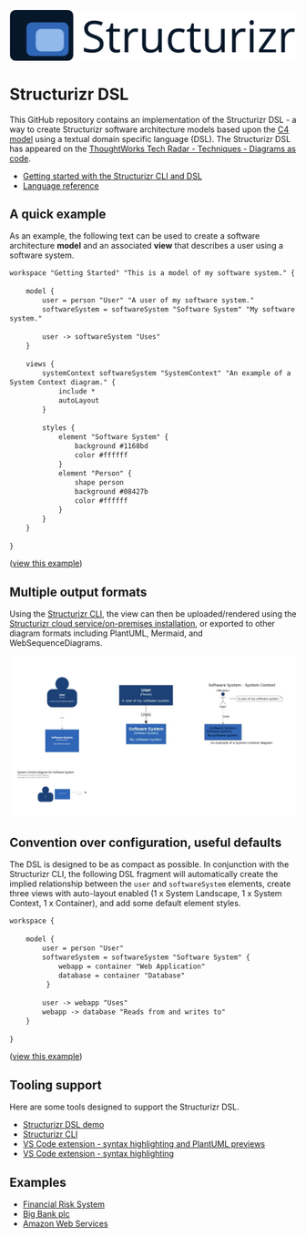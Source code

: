 ![Structurizr](docs/images/structurizr-banner.png)

# Structurizr DSL

This GitHub repository contains an implementation of the Structurizr DSL - a way to create Structurizr software architecture models based upon the [C4 model](https://c4model.com) using a textual domain specific language (DSL). The Structurizr DSL has appeared on the [ThoughtWorks Tech Radar - Techniques - Diagrams as code](https://www.thoughtworks.com/radar/techniques?blipid=202010027).

* [Getting started with the Structurizr CLI and DSL](https://github.com/structurizr/cli/blob/master/docs/getting-started.md)
* [Language reference](docs/language-reference.md)

## A quick example

As an example, the following text can be used to create a software architecture __model__ and an associated __view__ that describes a user using a software system.

```
workspace "Getting Started" "This is a model of my software system." {

    model {
        user = person "User" "A user of my software system."
        softwareSystem = softwareSystem "Software System" "My software system."

        user -> softwareSystem "Uses"
    }

    views {
        systemContext softwareSystem "SystemContext" "An example of a System Context diagram." {
            include *
            autoLayout
        }

        styles {
            element "Software System" {
                background #1168bd
                color #ffffff
            }
            element "Person" {
                shape person
                background #08427b
                color #ffffff
            }
        }
    }
    
}
```

([view this example](https://structurizr.com/dsl?src=https://raw.githubusercontent.com/structurizr/dsl/master/examples/getting-started.dsl))

## Multiple output formats

Using the [Structurizr CLI](https://github.com/structurizr/cli), the view can then be uploaded/rendered using the [Structurizr cloud service/on-premises installation](https://structurizr.com), or exported to other diagram formats including PlantUML, Mermaid, and WebSequenceDiagrams.

![Multiple output formats: Structurizr, Mermaid, PlantUML](docs/images/multiple-output-formats.png)

## Convention over configuration, useful defaults

The DSL is designed to be as compact as possible. In conjunction with the Structurizr CLI, the following DSL fragment will automatically create the implied relationship between the ```user``` and ```softwareSystem``` elements, create three views with auto-layout enabled (1 x System Landscape, 1 x System Context, 1 x Container), and add some default element styles.

```
workspace {

    model {
        user = person "User"
        softwareSystem = softwareSystem "Software System" {
            webapp = container "Web Application"
            database = container "Database"
         }

        user -> webapp "Uses"
        webapp -> database "Reads from and writes to"
    }

}
```

([view this example](https://structurizr.com/dsl?src=https://gist.githubusercontent.com/simonbrowndotje/3eefa2b8adcbdef55ce6de4875b39f3a/raw/0c2dd656e091b2b61a70d2280c8a8b2cf0d90db8/workspace.dsl))

## Tooling support

Here are some tools designed to support the Structurizr DSL.

* [Structurizr DSL demo](https://structurizr.com/dsl)
* [Structurizr CLI](https://github.com/structurizr/cli)
* [VS Code extension - syntax highlighting and PlantUML previews](https://marketplace.visualstudio.com/items?itemName=systemticks.c4-dsl-extension)
* [VS Code extension - syntax highlighting](https://marketplace.visualstudio.com/items?itemName=ciarant.vscode-structurizr)

## Examples

* [Financial Risk System](https://structurizr.com/dsl?src=https://raw.githubusercontent.com/structurizr/dsl/master/examples/financial-risk-system.dsl)
* [Big Bank plc](https://structurizr.com/dsl?src=https://raw.githubusercontent.com/structurizr/dsl/master/examples/big-bank-plc.dsl)
* [Amazon Web Services](https://structurizr.com/dsl?src=https://raw.githubusercontent.com/structurizr/dsl/master/examples/amazon-web-services.dsl)